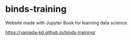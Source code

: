 # binds-training
Website made with Jupyter Book for learning data science.

https://yamada-kd.github.io/binds-training/
